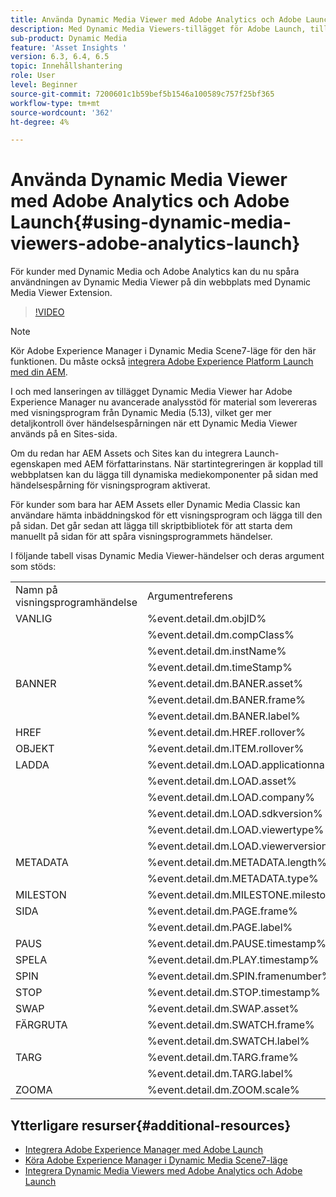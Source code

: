 ```yaml
---
title: Använda Dynamic Media Viewer med Adobe Analytics och Adobe Launch
description: Med Dynamic Media Viewers-tillägget för Adobe Launch, tillsammans med versionen av Dynamic Media Viewers 5.13, kan kunder som använder Dynamic Media, Adobe Analytics och Adobe Launch använda händelser och data som är specifika för Dynamic Media Viewers i sin Adobe Launch-konfiguration.
sub-product: Dynamic Media
feature: 'Asset Insights '
version: 6.3, 6.4, 6.5
topic: Innehållshantering
role: User
level: Beginner
source-git-commit: 7200601c1b59bef5b1546a100589c757f25bf365
workflow-type: tm+mt
source-wordcount: '362'
ht-degree: 4%

---
```



# Använda Dynamic Media Viewer med Adobe Analytics och Adobe Launch{#using-dynamic-media-viewers-adobe-analytics-launch}

För kunder med Dynamic Media och Adobe Analytics kan du nu spåra användningen av Dynamic Media Viewer på din webbplats med Dynamic Media Viewer Extension.

>[!VIDEO](https://video.tv.adobe.com/v/29308/?quality=12&learn=on)

>[!NOTE]
>
> Kör Adobe Experience Manager i Dynamic Media Scene7-läge för den här funktionen. Du måste också [integrera Adobe Experience Platform Launch med din AEM](https://experienceleague.adobe.com/docs/experience-manager-learn/sites/integrations/experience-platform-launch/overview.html).

I och med lanseringen av tillägget Dynamic Media Viewer har Adobe Experience Manager nu avancerade analysstöd för material som levereras med visningsprogram från Dynamic Media (5.13), vilket ger mer detaljkontroll över händelsespårningen när ett Dynamic Media Viewer används på en Sites-sida.

Om du redan har AEM Assets och Sites kan du integrera Launch-egenskapen med AEM författarinstans. När startintegreringen är kopplad till webbplatsen kan du lägga till dynamiska mediekomponenter på sidan med händelsespårning för visningsprogram aktiverat.

För kunder som bara har AEM Assets eller Dynamic Media Classic kan användare hämta inbäddningskod för ett visningsprogram och lägga till den på sidan. Det går sedan att lägga till skriptbibliotek för att starta dem manuellt på sidan för att spåra visningsprogrammets händelser.

I följande tabell visas Dynamic Media Viewer-händelser och deras argument som stöds:

<table>
   <tbody>
      <tr>
         <td>Namn på visningsprogramhändelse</td>
         <td>Argumentreferens</td>
      </tr>
      <tr>
         <td> VANLIG </td>
         <td> %event.detail.dm.objID% </td>
      </tr>
      <tr>
         <td> </td>
         <td> %event.detail.dm.compClass% </td>
      </tr>
      <tr>
         <td> </td>
         <td> %event.detail.dm.instName% </td>
      </tr>
      <tr>
         <td> </td>
         <td> %event.detail.dm.timeStamp% </td>
      </tr>
      <tr>
         <td> BANNER <br></td>
         <td> %event.detail.dm.BANER.asset% </td>
      </tr>
      <tr>
         <td> </td>
         <td> %event.detail.dm.BANER.frame% </td>
      </tr>
      <tr>
         <td> </td>
         <td> %event.detail.dm.BANER.label% </td>
      </tr>
      <tr>
         <td> HREF </td>
         <td> %event.detail.dm.HREF.rollover% </td>
      </tr>
      <tr>
         <td> OBJEKT </td>
         <td> %event.detail.dm.ITEM.rollover% </td>
      </tr>
      <tr>
         <td> LADDA </td>
         <td> %event.detail.dm.LOAD.applicationname% </td>
      </tr>
      <tr>
         <td><strong> </strong></td>
         <td> %event.detail.dm.LOAD.asset% </td>
      </tr>
      <tr>
         <td><strong> </strong></td>
         <td> %event.detail.dm.LOAD.company% </td>
      </tr>
      <tr>
         <td><strong> </strong></td>
         <td> %event.detail.dm.LOAD.sdkversion% </td>
      </tr>
      <tr>
         <td><strong> </strong></td>
         <td> %event.detail.dm.LOAD.viewertype% </td>
      </tr>
      <tr>
         <td><strong> </strong></td>
         <td> %event.detail.dm.LOAD.viewerversion% </td>
      </tr>
      <tr>
         <td> METADATA </td>
         <td> %event.detail.dm.METADATA.length% </td>
      </tr>
      <tr>
         <td> </td>
         <td> %event.detail.dm.METADATA.type% </td>
      </tr>
      <tr>
         <td> MILESTON </td>
         <td> %event.detail.dm.MILESTONE.milestone% </td>
      </tr>
      <tr>
         <td> SIDA </td>
         <td> %event.detail.dm.PAGE.frame% </td>
      </tr>
      <tr>
         <td> </td>
         <td> %event.detail.dm.PAGE.label% </td>
      </tr>
      <tr>
         <td> PAUS </td>
         <td> %event.detail.dm.PAUSE.timestamp% </td>
      </tr>
      <tr>
         <td> SPELA </td>
         <td> %event.detail.dm.PLAY.timestamp% </td>
      </tr>
      <tr>
         <td> SPIN </td>
         <td> %event.detail.dm.SPIN.framenumber% </td>
      </tr>
      <tr>
         <td> STOP </td>
         <td> %event.detail.dm.STOP.timestamp% </td>
      </tr>
      <tr>
         <td> SWAP </td>
         <td> %event.detail.dm.SWAP.asset% </td>
      </tr>
      <tr>
         <td> FÄRGRUTA </td>
         <td> %event.detail.dm.SWATCH.frame% </td>
      </tr>
      <tr>
         <td> </td>
         <td> %event.detail.dm.SWATCH.label% </td>
      </tr>
      <tr>
         <td> TARG </td>
         <td> %event.detail.dm.TARG.frame% </td>
      </tr>
      <tr>
         <td> </td>
         <td> %event.detail.dm.TARG.label% </td>
      </tr>
      <tr>
         <td> ZOOMA </td>
         <td> %event.detail.dm.ZOOM.scale% </td>
      </tr>
   </tbody>
</table>

## Ytterligare resurser{#additional-resources}

* [Integrera Adobe Experience Manager med Adobe Launch](https://experienceleague.adobe.com/docs/experience-manager-learn/sites/integrations/experience-platform-launch/overview.html)
* [Köra Adobe Experience Manager i Dynamic Media Scene7-läge](https://helpx.adobe.com/experience-manager/6-5/assets/using/config-dms7.html)
* [Integrera Dynamic Media Viewers med Adobe Analytics och Adobe Launch](https://helpx.adobe.com/experience-manager/6-5/assets/using/launch.html)
